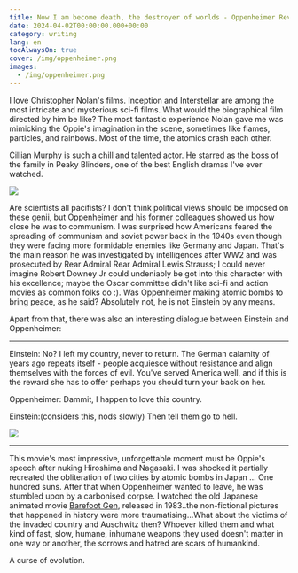 ```yaml
---
title: Now I am become death, the destroyer of worlds - Oppenheimer Review
date: 2024-04-02T00:00:00.000+00:00
category: writing
lang: en
tocAlwaysOn: true
cover: /img/oppenheimer.png
images: 
  - /img/oppenheimer.png
---
```


I love Christopher Nolan's films. Inception and Interstellar are among the most intricate and mysterious sci-fi films. What would the biographical film directed by him be like?  The most fantastic experience Nolan gave me was mimicking the Oppie's imagination in the scene, sometimes like flames, particles, and rainbows. Most of the time, the atomics crash each other. 

Cillian Murphy is such a chill and talented actor. He starred as the boss of the family in Peaky Blinders, one of the best English dramas I've ever watched.

![](https://static1.srcdn.com/wordpress/wp-content/uploads/2023/07/oppenheimer-trailer-shot.jpg?q=50&fit=contain&w=767&h=&dpr=1.5)

Are scientists all pacifists? I don't think political views should be imposed on these genii, but Oppenheimer and his former colleagues showed us how close he was to communism. I was surprised how Americans feared the spreading of communism and soviet power back in the 1940s even though they were facing more formidable enemies like Germany and Japan. That's the main reason he was investigated by intelligences after WW2 and was prosecuted by Rear Admiral Rear Admiral Lewis Strauss; I could never imagine Robert Downey Jr could undeniably be got into this character with his excellence; maybe the Oscar committee didn't like sci-fi and action movies as common folks do :).  Was Oppenheimer making atomic bombs to bring peace, as he said? Absolutely not, he is not Einstein by any means. 

Apart from that, there was also an interesting dialogue between Einstein and Oppenheimer: 

---

Einstein: No? I left my country, never to return. The German calamity of years ago repeats itself - people acquiesce without resistance and align themselves with the forces of evil. You've served America well, and if this is the reward she has to offer perhaps you should turn your back on her.

Oppenheimer: Dammit, I happen to love this country.

Einstein:(considers this, nods slowly) Then tell them go to hell.



![](https://hips.hearstapps.com/hmg-prod/images/gf-15120-msg-64bf954d6a581.jpg?crop=0.8887443070917371xw:1xh;center,top&resize=768:*)

--- 

This movie's most impressive, unforgettable moment must be Oppie's speech after nuking Hiroshima and Nagasaki. I was shocked it partially recreated the obliteration of two cities by atomic bombs in Japan ... One hundred suns. After that when Oppenheimer wanted to leave, he was stumbled upon by a carbonised corpse. I watched the old Japanese animated movie [Barefoot Gen](https://www.imdb.com/title/tt0085218/), released in 1983..the non-fictional pictures that happened in history were more traumatising...What about the victims of the invaded country and Auschwitz then? Whoever killed them and what kind of fast, slow, humane, inhumane weapons they used doesn't matter in one way or another, the sorrows and hatred are scars of humankind. 





A curse of evolution. 







